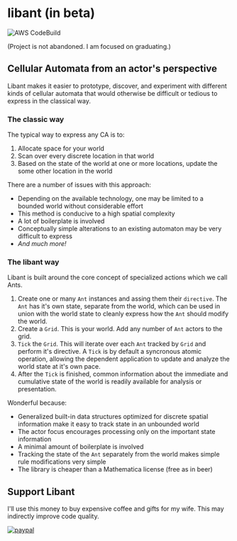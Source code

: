 # libant (in beta)

![AWS CodeBuild](https://codebuild.us-east-1.amazonaws.com/badges?uuid=eyJlbmNyeXB0ZWREYXRhIjoiaHhyU3BJNmZ0NEE1MkFlQUJ4VFVRWXlLWVh1aURZYWxZR2IvNXJVaFlLaTJwb3p1blZheEk2TERKK002RE93Vk0xdEJOQjRjbGQwY2tWOStNNmxQc0QwPSIsIml2UGFyYW1ldGVyU3BlYyI6Ijl0N3hJWFEweWdOY1JnL2giLCJtYXRlcmlhbFNldFNlcmlhbCI6MX0%3D&branch=master)

(Project is not abandoned. I am focused on graduating.)

## Cellular Automata from an actor's perspective

Libant makes it easier to prototype, discover, and experiment with different kinds of cellular automata that would otherwise be difficult or tedious to express in the classical way.

### The classic way
The typical way to express any CA is to:
1. Allocate space for your world
2. Scan over every discrete location in that world
3. Based on the state of the world at one or more locations, update the some other location in the world 

There are a number of issues with this approach:
* Depending on the available technology, one may be limited to a bounded world without considerable effort
* This method is conducive to a high spatial complexity
* A lot of boilerplate is involved
* Conceptually simple alterations to an existing automaton may be very difficult to express
* _And much more!_

### The libant way
Libant is built around the core concept of specialized actions which we call Ants.
1. Create one or many `Ant` instances and assing them their `directive`. The `Ant` has it's own state, separate from the world, which can be used in union with the world state to cleanly express how the `Ant` should modify the world.
2. Create a `Grid`. This is your world. Add any number of `Ant` actors to the grid.
3. `Tick` the `Grid`. This will iterate over each `Ant` tracked by `Grid` and perform it's directive. A `Tick` is by default a syncronous atomic operation, allowing the dependent application to update and analyze the world state at it's own pace.
4. After the `Tick` is finished, common information about the immediate and cumulative state of the world is readily available for analysis or presentation.

Wonderful because:
* Generalized built-in data structures optimized for discrete spatial information make it easy to track state in an unbounded world
* The actor focus encourages processing only on the important state information
* A minimal amount of boilerplate is involved
* Tracking the state of the `Ant` separately from the world makes simple rule modifications very simple
* The library is cheaper than a Mathematica license (free as in beer)

## Support Libant
I'll use this money to buy expensive coffee and gifts for my wife. This may indirectly improve code quality.

[![paypal](https://www.paypalobjects.com/en_US/i/btn/btn_donateCC_LG.gif)](https://paypal.me/eddyja)
